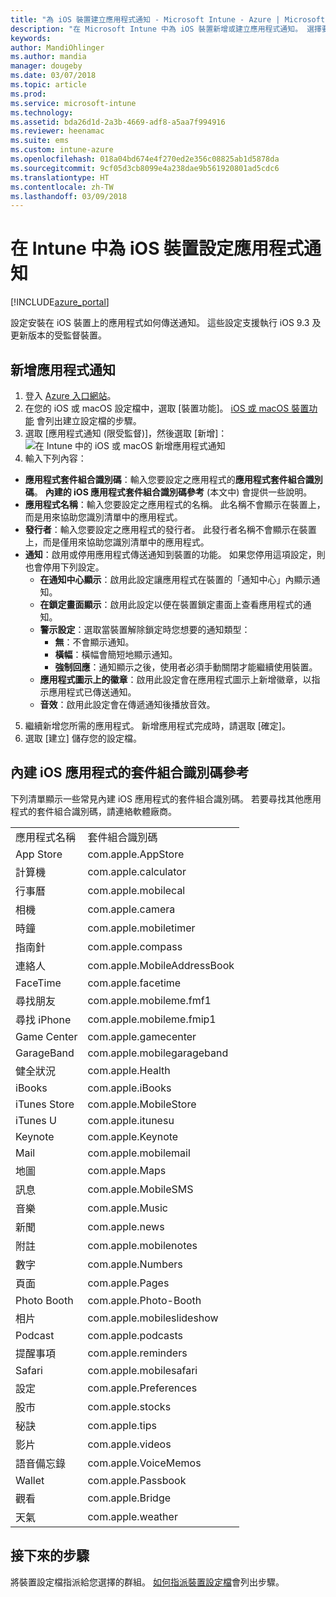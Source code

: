 ```yaml
---
title: "為 iOS 裝置建立應用程式通知 - Microsoft Intune - Azure | Microsoft Docs"
description: "在 Microsoft Intune 中為 iOS 裝置新增或建立應用程式通知。 選擇要傳送通知的目標應用程式、設定鎖定畫面上的通知設定、啟用音效、選擇警示類型及新增徽章。"
keywords: 
author: MandiOhlinger
ms.author: mandia
manager: dougeby
ms.date: 03/07/2018
ms.topic: article
ms.prod: 
ms.service: microsoft-intune
ms.technology: 
ms.assetid: bda26d1d-2a3b-4669-adf8-a5aa7f994916
ms.reviewer: heenamac
ms.suite: ems
ms.custom: intune-azure
ms.openlocfilehash: 018a04bd674e4f270ed2e356c08825ab1d5878da
ms.sourcegitcommit: 9cf05d3cb8099e4a238dae9b561920801ad5cdc6
ms.translationtype: HT
ms.contentlocale: zh-TW
ms.lasthandoff: 03/09/2018
---
```

# <a name="configure-app-notifications-settings-on-ios-devices-in-intune"></a>在 Intune 中為 iOS 裝置設定應用程式通知

[!INCLUDE[azure_portal](./includes/azure_portal.md)]

設定安裝在 iOS 裝置上的應用程式如何傳送通知。 這些設定支援執行 iOS 9.3 及更新版本的受監督裝置。

## <a name="add-the-app-notification"></a>新增應用程式通知

1. 登入 [Azure 入口網站](https://portal.azure.com)。
2. 在您的 iOS 或 macOS 設定檔中，選取 [裝置功能]。 [iOS 或 macOS 裝置功能](device-features-configure.md) 會列出建立設定檔的步驟。
3. 選取 [應用程式通知 (限受監督)]，然後選取 [新增]：![在 Intune 中的 iOS 或 macOS 新增應用程式通知](./media/ios-macos-app-notifications.png)
4. 輸入下列內容：

  - **應用程式套件組合識別碼**：輸入您要設定之應用程式的**應用程式套件組合識別碼**。 **內建的 iOS 應用程式套件組合識別碼參考** (本文中) 會提供一些說明。
  - **應用程式名稱**：輸入您要設定之應用程式的名稱。 此名稱不會顯示在裝置上，而是用來協助您識別清單中的應用程式。
  - **發行者**：輸入您要設定之應用程式的發行者。 此發行者名稱不會顯示在裝置上，而是僅用來協助您識別清單中的應用程式。
  - **通知**：啟用或停用應用程式傳送通知到裝置的功能。 如果您停用這項設定，則也會停用下列設定。
    - **在通知中心顯示**：啟用此設定讓應用程式在裝置的「通知中心」內顯示通知。
    - **在鎖定畫面顯示**：啟用此設定以便在裝置鎖定畫面上查看應用程式的通知。
    - **警示設定**：選取當裝置解除鎖定時您想要的通知類型：
      - **無**：不會顯示通知。
      - **橫幅**：橫幅會簡短地顯示通知。
      - **強制回應**：通知顯示之後，使用者必須手動關閉才能繼續使用裝置。
    - **應用程式圖示上的徽章**：啟用此設定會在應用程式圖示上新增徽章，以指示應用程式已傳送通知。
    - **音效**：啟用此設定會在傳遞通知後播放音效。

5. 繼續新增您所需的應用程式。 新增應用程式完成時，請選取 [確定]。
6. 選取 [建立] 儲存您的設定檔。

## <a name="bundle-id-reference-for-built-in-ios-apps"></a>內建 iOS 應用程式的套件組合識別碼參考

下列清單顯示一些常見內建 iOS 應用程式的套件組合識別碼。 若要尋找其他應用程式的套件組合識別碼，請連絡軟體廠商。

|||
|-|-|
|應用程式名稱|套件組合識別碼|
|App Store|com.apple.AppStore|
|計算機|com.apple.calculator|
|行事曆|com.apple.mobilecal|
|相機|com.apple.camera|
|時鐘|com.apple.mobiletimer|
|指南針|com.apple.compass|
|連絡人|com.apple.MobileAddressBook|
|FaceTime|com.apple.facetime|
|尋找朋友|com.apple.mobileme.fmf1|
|尋找 iPhone|com.apple.mobileme.fmip1|
|Game Center|com.apple.gamecenter|
|GarageBand|com.apple.mobilegarageband|
|健全狀況|com.apple.Health|
|iBooks|com.apple.iBooks|
|iTunes Store|com.apple.MobileStore|
|iTunes U|com.apple.itunesu|
|Keynote|com.apple.Keynote|
|Mail|com.apple.mobilemail|
|地圖|com.apple.Maps|
|訊息|com.apple.MobileSMS|
|音樂|com.apple.Music|
|新聞|com.apple.news|
|附註|com.apple.mobilenotes|
|數字|com.apple.Numbers|
|頁面|com.apple.Pages|
|Photo Booth|com.apple.Photo-Booth|
|相片|com.apple.mobileslideshow|
|Podcast|com.apple.podcasts|
|提醒事項|com.apple.reminders|
|Safari|com.apple.mobilesafari|
|設定|com.apple.Preferences|
|股市|com.apple.stocks|
|秘訣|com.apple.tips|
|影片|com.apple.videos|
|語音備忘錄|com.apple.VoiceMemos|
|Wallet|com.apple.Passbook|
|觀看|com.apple.Bridge|
|天氣|com.apple.weather|

## <a name="next-steps"></a>接下來的步驟

將裝置設定檔指派給您選擇的群組。 [如何指派裝置設定檔](device-profile-assign.md)會列出步驟。